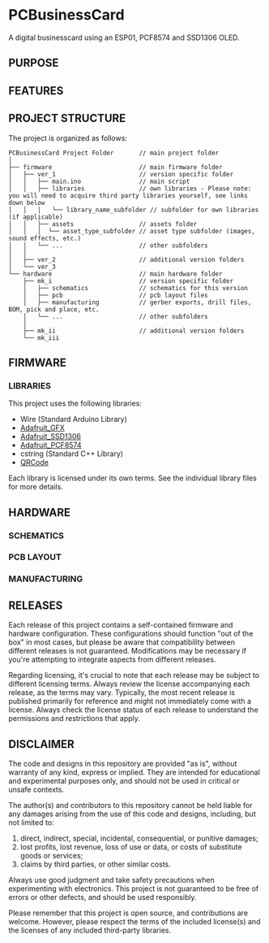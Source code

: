 # PCBusinessCard
A digital businesscard using an ESP01, PCF8574 and SSD1306 OLED.


## PURPOSE

## FEATURES

## PROJECT STRUCTURE

The project is organized as follows:

```
PCBusinessCard Project Folder       // main project folder
│
├── firmware                        // main firmware folder
│   ├── ver_1                       // version specific folder
│   │   ├── main.ino                // main script
│   │   ├── libraries               // own libraries - Please note: you will need to acquire third party libraries yourself, see links down below
│   │   │   └── library_name_subfolder // subfolder for own libraries (if applicable)
│   │   ├── assets                  // assets folder 
│   │   │  └── asset_type_subfolder // asset type subfolder (images, sound effects, etc.)
│   │   └── ...                     // other subfolders
│   │
│   ├── ver_2                       // additional version folders
│   └── ver_3
└── hardware                        // main hardware folder
    ├── mk_i                        // version specific folder
    │   ├── schematics              // schematics for this version
    │   ├── pcb                     // pcb layout files
    │   ├── manufacturing           // gerber exports, drill files, BOM, pick and place, etc.
    │   └── ...                     // other subfolders
    │
    ├── mk_ii                       // additional version folders
    └── mk_iii
```

## FIRMWARE

### LIBRARIES
This project uses the following libraries:

- Wire (Standard Arduino Library)
- [Adafruit_GFX](https://github.com/adafruit/Adafruit-GFX-Library)
- [Adafruit_SSD1306](https://github.com/adafruit/Adafruit_SSD1306)
- [Adafruit_PCF8574](https://github.com/adafruit/Adafruit_PCF8574)
- cstring (Standard C++ Library)
- [QRCode](https://github.com/ricmoo/qrcode/)

Each library is licensed under its own terms. See the individual library files for more details.

## HARDWARE

### SCHEMATICS

### PCB LAYOUT

### MANUFACTURING

## RELEASES
Each release of this project contains a self-contained firmware and hardware configuration. These configurations should function "out of the box" in most cases, but please be aware that compatibility between different releases is not guaranteed. Modifications may be necessary if you're attempting to integrate aspects from different releases.

Regarding licensing, it's crucial to note that each release may be subject to different licensing terms. Always review the license accompanying each release, as the terms may vary. Typically, the most recent release is published primarily for reference and might not immediately come with a license. Always check the license status of each release to understand the permissions and restrictions that apply.

## DISCLAIMER
The code and designs in this repository are provided "as is", without warranty of any kind, express or implied. They are intended for educational and experimental purposes only, and should not be used in critical or unsafe contexts.

The author(s) and contributors to this repository cannot be held liable for any damages arising from the use of this code and designs, including, but not limited to: 

1. direct, indirect, special, incidental, consequential, or punitive damages; 
2. lost profits, lost revenue, loss of use or data, or costs of substitute goods or services; 
3. claims by third parties, or other similar costs.

Always use good judgment and take safety precautions when experimenting with electronics. This project is not guaranteed to be free of errors or other defects, and should be used responsibly. 

Please remember that this project is open source, and contributions are welcome. However, please respect the terms of the included license(s) and the licenses of any included third-party libraries.
